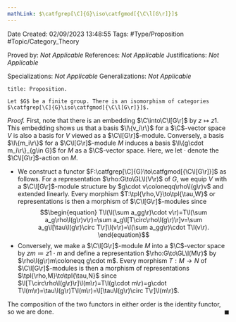 ```yaml
---
mathLink: $\catfgrep[\C]{G}\iso\catfgmod[{\C\l[G\r]}]$
---
```


<div class="topSpace"></div>

Date Created: 02/09/2023 13:48:55
Tags: #Type/Proposition #Topic/Category_Theory

Proved by: <i>Not Applicable</i>
References: <i>Not Applicable</i>
Justifications: <i>Not Applicable</i>

Specializations: <i>Not Applicable</i>
Generalizations: <i>Not Applicable</i>

``` ad-Proposition
title: Proposition.

Let $G$ be a finite group. There is an isomorphism of categories $\catfgrep[\C]{G}\iso\catfgmod[{\C\l[G\r]}]$.

```

<i>Proof.</i> First, note that there is an embedding $\C\into\C\l[G\r]$ by $z\mapsto z1$. This embedding shows us that a basis $\l\{v_i\r\}$ for a $\C$-vector space $V$ is also a basis for $V$ viewed as a $\C\l[G\r]$-module. Conversely, a basis $\l\{m_i\r\}$ for a $\C\l[G\r]$-module $M$ induces a basis $\l\{g\cdot m_i\r\}_{g\in G}$ for $M$ as a $\C$-vector space. Here, we let $\cdot$ denote the $\C\l[G\r]$-action on $M$.
* We construct a functor $F:\catfgrep[\C]{G}\to\catfgmod[{\C\l[G\r]}]$ as follows. For a representation $\rho:G\to\GL\l(V\r)$ of $G$, we equip $V$ with a $\C\l[G\r]$-module structure by $g\cdot v\coloneqq\rho\l(g\r)v$ and extended linearly. Every morphism $T:\tpl{\rho,V}\to\tpl{\tau,W}$ or representations is then a morphism of $\C\l[G\r]$-modules since
$$\begin{equation}
    T\l(\l(\sum a_gg\r)\cdot v\r)=T\l(\sum a_g\rho\l(g\r)v\r)=\sum a_g\l[T\circ\rho\l(g\r)\r]v=\sum a_g\l[\tau\l(g\r)\circ T\r]\l(v\r)=\l(\sum a_gg\r)\cdot T\l(v\r).
\end{equation}$$
* Conversely, we make a $\C\l[G\r]$-module $M$ into a $\C$-vector space by $zm\coloneqq z1\cdot m$ and define a representation $\rho:G\to\GL\l(M\r)$ by $\rho\l(g\r)m\coloneqq g\cdot m$. Every morphism $T:M\to N$ of $\C\l[G\r]$-modules is then a morphism of representations $\tpl{\rho,M}\to\tpl{\tau,N}$ since $\l[T\circ\rho\l(g\r)\r]\l(m\r)=T\l(g\cdot m\r)=g\cdot T\l(m\r)=\tau\l(g\r)T\l(m\r)=\l[\tau\l(g\r)\circ T\r]\l(m\r)$.

The composition of the two functors in either order is the identity functor, so we are done.<span style="float:right;">$\blacksquare$</span>
